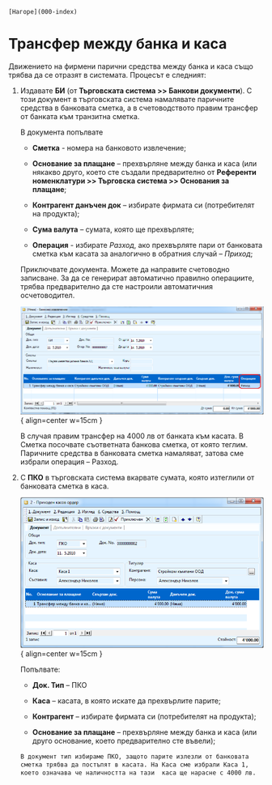 ```{only} html
[Нагоре](000-index)
```

# Трансфер между банка и каса

Движението на фирмени парични средства между банка и каса също трябва да
се отразят в системата. Процесът е следният:

1. Издавате **БИ** (от **Търговската система \>\> Банкови документи**). С този документ в търговската система намалявате паричните средства в банковата сметка, а в счетоводството правим трансфер от банката към транзитна сметка. 

    В документа попълвате

    - **Сметка** - номера на банковото извлечение;

    - **Основание за плащане** – прехвърляне между банка и каса (или някакво друго, което сте създали предварително от **Референти номенклатури \>\> Търговска система \>\> Основания за плащане**;

    - **Контрагент данъчен док** – избирате фирмата си (потребителят на продукта);

    - **Сума валута** – сумата, която ще прехвърляте;

    - **Операция** - избирате *Разход*, ако прехвърляте пари от банковата сметка към касата за аналогично в обратния случай – *Приход*;

    Приключвате документа. Можете да направите счетоводно записване. За да
се генерират автоматично правилно операциите, трябва предварително да
сте настроили автоматичния осчетоводител.

    ![](904-image33.png){ align=center w=15cm }

    В случая правим трансфер на 4000 лв от банката към касата. В Сметка
посочвате съответната банкова сметка, от която теглим. Паричните
средства в банковата сметка намаляват, затова сме избрали операция –
Разход.

1. С **ПКО** в търговската система вкарвате сумата, която изтеглили от банковата сметка в каса. 

    ![](905-image34.png){ align=center w=15cm }

    Попълвате:

    - **Док. Тип** – ПКО

    - **Каса** – касата, в която искате да прехвърлите парите;

    - **Контрагент** – избирате фирмата си (потребителят на продукта);

    - **Основание за плащане** – прехвърляне между банка и каса (или друго основание, което предварително сте въвели);

    ```{tip}
    В документ тип избираме ПКО, защото парите излезли от банковата сметка трябва да постъпят в касата. На Каса сме избрали Каса 1, което означава че наличността на тази  каса ще нарасне с 4000 лв.
    ```